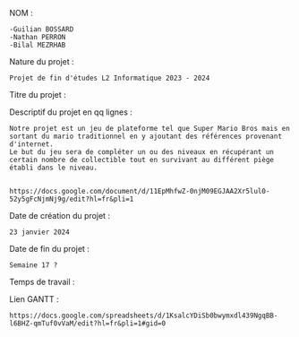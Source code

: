 NOM : 

	-Guilian BOSSARD
	-Nathan PERRON
	-Bilal MEZRHAB

Nature du projet : 

	Projet de fin d'études L2 Informatique 2023 - 2024

Titre du projet :
	


Descriptif du projet en qq lignes :
	
	Notre projet est un jeu de plateforme tel que Super Mario Bros mais en sortant du mario traditionnel en y ajoutant des références provenant d'internet. 
	Le but du jeu sera de compléter un ou des niveaux en récupérant un certain nombre de collectible tout en survivant au différent piège établi dans le niveau.
	

	https://docs.google.com/document/d/11EpMhfwZ-0njM09EGJAA2Xr5lul0-52y5gFcNjmNj9g/edit?hl=fr&pli=1 


Date de création du projet :

	23 janvier 2024




Date de fin du projet :

	Semaine 17 ?
 
 
 
Temps de travail :

	


Lien GANTT : 

	https://docs.google.com/spreadsheets/d/1KsalcYDiSb0bwymxdl439NgqBB-l6BHZ-qmTuf0vVaM/edit?hl=fr&pli=1#gid=0

